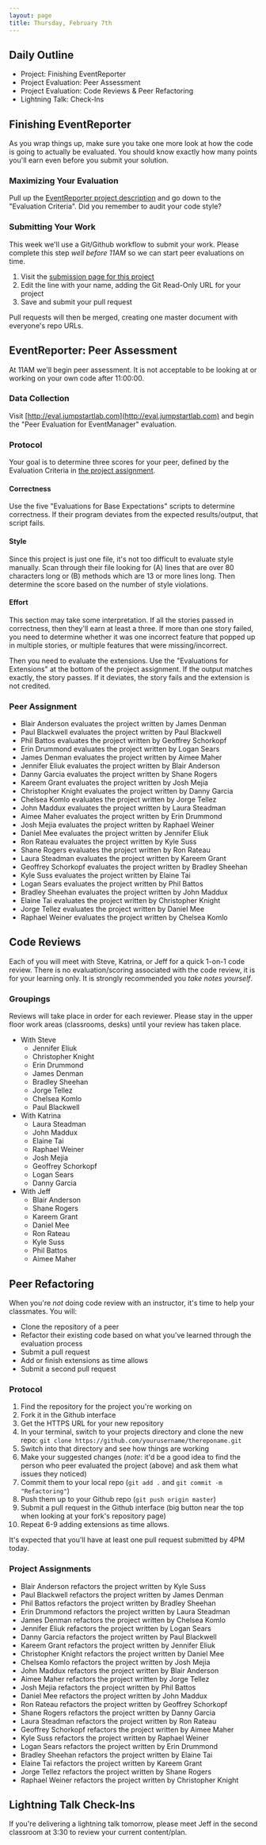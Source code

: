 ```yaml
---
layout: page
title: Thursday, February 7th
---
```


## Daily Outline

* Project: Finishing EventReporter
* Project Evaluation: Peer Assessment
* Project Evaluation: Code Reviews & Peer Refactoring
* Lightning Talk: Check-Ins

## Finishing EventReporter

As you wrap things up, make sure you take one more look at how the code is going to actually be evaluated. You should know exactly how many points you'll earn even before you submit your solution.

### Maximizing Your Evaluation

Pull up the [EventReporter project description](http://tutorials.jumpstartlab.com/projects/event_reporter.html) and go down to the "Evaluation Criteria". Did you remember to audit your code style? 

### Submitting Your Work

This week we'll use a Git/Github workflow to submit your work. Please complete this step *well before 11AM* so we can start peer evaluations on time.

1. Visit the [submission page for this project](https://github.com/gSchool/submissions/blob/master/projects/event_reporter.markdown)
2. Edit the line with your name, adding the Git Read-Only URL for your project
3. Save and submit your pull request

Pull requests will then be merged, creating one master document with everyone's repo URLs.

## EventReporter: Peer Assessment

At 11AM we'll begin peer assessment. It is not acceptable to be looking at or working on your own code after 11:00:00.

### Data Collection

Visit [http://eval.jumpstartlab.com](http://eval.jumpstartlab.com) and begin the "Peer Evaluation for EventManager" evaluation.

### Protocol

Your goal is to determine three scores for your peer, defined by the Evaluation Criteria in [the project assignment](http://tutorials.jumpstartlab.com/projects/event_reporter.html).

#### Correctness

Use the five "Evaluations for Base Expectations" scripts to determine correctness. If their program deviates from the expected results/output, that script fails.

#### Style

Since this project is just one file, it's not too difficult to evaluate style manually. Scan through their file looking for (A) lines that are over 80 characters long or (B) methods which are 13 or more lines long. Then determine the score based on the number of style violations.

#### Effort

This section may take some interpretation. If all the stories passed in correctness, then they'll earn at least a three. If more than one story failed, you need to determine whether it was one incorrect feature that popped up in multiple stories, or multiple features that were missing/incorrect.

Then you need to evaluate the extensions. Use the "Evaluations for Extensions" at the bottom of the project assignment. If the output matches exactly, the story passes. If it deviates, the story fails and the extension is not credited.

### Peer Assignment

* Blair Anderson evaluates the project written by James Denman
* Paul Blackwell evaluates the project written by Paul Blackwell
* Phil Battos evaluates the project written by Geoffrey Schorkopf
* Erin Drummond evaluates the project written by Logan Sears
* James Denman evaluates the project written by Aimee Maher
* Jennifer Eliuk evaluates the project written by Blair Anderson
* Danny Garcia evaluates the project written by Shane Rogers
* Kareem Grant evaluates the project written by Josh Mejia
* Christopher Knight evaluates the project written by Danny Garcia
* Chelsea Komlo evaluates the project written by Jorge Tellez
* John Maddux evaluates the project written by Laura Steadman
* Aimee Maher evaluates the project written by Erin Drummond
* Josh Mejia evaluates the project written by Raphael Weiner
* Daniel Mee evaluates the project written by Jennifer Eliuk
* Ron Rateau evaluates the project written by Kyle Suss
* Shane Rogers evaluates the project written by Ron Rateau
* Laura Steadman evaluates the project written by Kareem Grant
* Geoffrey Schorkopf evaluates the project written by Bradley Sheehan
* Kyle Suss evaluates the project written by Elaine Tai
* Logan Sears evaluates the project written by Phil Battos
* Bradley Sheehan evaluates the project written by John Maddux
* Elaine Tai evaluates the project written by Christopher Knight
* Jorge Tellez evaluates the project written by Daniel Mee
* Raphael Weiner evaluates the project written by Chelsea Komlo

## Code Reviews

Each of you will meet with Steve, Katrina, or Jeff for a quick 1-on-1 code review. There is no evaluation/scoring associated with the code review, it is for your learning only. It is strongly recommended you *take notes yourself*.

### Groupings

Reviews will take place in order for each reviewer. Please stay in the upper floor work areas (classrooms, desks) until your review has taken place.

* With Steve
  * Jennifer Eliuk
  * Christopher Knight
  * Erin Drummond
  * James Denman
  * Bradley Sheehan
  * Jorge Tellez
  * Chelsea Komlo
  * Paul Blackwell
* With Katrina
  * Laura Steadman
  * John Maddux
  * Elaine Tai
  * Raphael Weiner
  * Josh Mejia
  * Geoffrey Schorkopf
  * Logan Sears
  * Danny Garcia
* With Jeff
  * Blair Anderson
  * Shane Rogers
  * Kareem Grant
  * Daniel Mee
  * Ron Rateau
  * Kyle Suss
  * Phil Battos
  * Aimee Maher

## Peer Refactoring

When you're *not* doing code review with an instructor, it's time to help your classmates. You will:

* Clone the repository of a peer
* Refactor their existing code based on what you've learned through the evaluation process
* Submit a pull request
* Add or finish extensions as time allows
* Submit a second pull request

### Protocol

1. Find the repository for the project you're working on
2. Fork it in the Github interface
3. Get the HTTPS URL for your new repository
4. In your terminal, switch to your projects directory and clone the new repo: `git clone https://github.com/yourusername/thereponame.git`
5. Switch into that directory and see how things are working
6. Make your suggested changes (*note*: it'd be a good idea to find the person who peer evaluated the project (above) and ask them what issues they noticed)
7. Commit them to your local repo (`git add .` and `git commit -m "Refactoring"`)
8. Push them up to your Github repo (`git push origin master`)
9. Submit a pull request in the Github interface (big button near the top when looking at your fork's repository page)
10. Repeat 6-9 adding extensions as time allows.

It's expected that you'll have at least one pull request submitted by 4PM today.

### Project Assignments

* Blair Anderson refactors the project written by Kyle Suss
* Paul Blackwell refactors the project written by James Denman
* Phil Battos refactors the project written by Bradley Sheehan
* Erin Drummond refactors the project written by Laura Steadman
* James Denman refactors the project written by Chelsea Komlo
* Jennifer Eliuk refactors the project written by Logan Sears
* Danny Garcia refactors the project written by Paul Blackwell
* Kareem Grant refactors the project written by Jennifer Eliuk
* Christopher Knight refactors the project written by Daniel Mee
* Chelsea Komlo refactors the project written by Josh Mejia
* John Maddux refactors the project written by Blair Anderson
* Aimee Maher refactors the project written by Jorge Tellez
* Josh Mejia refactors the project written by Phil Battos
* Daniel Mee refactors the project written by John Maddux
* Ron Rateau refactors the project written by Geoffrey Schorkopf
* Shane Rogers refactors the project written by Danny Garcia
* Laura Steadman refactors the project written by Ron Rateau
* Geoffrey Schorkopf refactors the project written by Aimee Maher
* Kyle Suss refactors the project written by Raphael Weiner
* Logan Sears refactors the project written by Erin Drummond
* Bradley Sheehan refactors the project written by Elaine Tai
* Elaine Tai refactors the project written by Kareem Grant
* Jorge Tellez refactors the project written by Shane Rogers
* Raphael Weiner refactors the project written by Christopher Knight

## Lightning Talk Check-Ins

If you're delivering a lightning talk tomorrow, please meet Jeff in the second classroom at 3:30 to review your current content/plan.